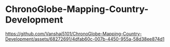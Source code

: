 # ChronoGlobe-Mapping-Country-Development

 


https://github.com/Vanshaj5101/ChronoGlobe-Mapping-Country-Development/assets/68272691/4dfab60c-007b-4450-955a-58d38ee874d1

